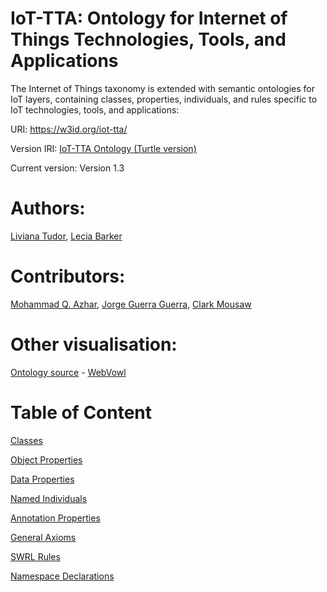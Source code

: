 IoT-TTA: Ontology for Internet of Things Technologies, Tools, and Applications
===========

The Internet of Things taxonomy is extended with semantic ontologies for IoT layers, containing classes, properties, individuals, and rules specific to IoT technologies, tools, and applications:


URI: https://w3id.org/iot-tta/


Version IRI: [IoT-TTA Ontology (Turtle version)](https://tudorliv.github.io/IoT-TTA/IIoT_v1.3.ttl)


Current version: Version 1.3


Authors: 
===========
[Liviana Tudor](https://scholar.google.com/citations?user=WQu1J74AAAAJ&hl=en), [Lecia Barker](https://scholar.google.com/citations?user=fzNnkykAAAAJ&hl=en)


Contributors: 
===========
[Mohammad Q. Azhar](https://scholar.google.com/citations?user=SpVRxaYAAAAJ&hl=en), [Jorge Guerra Guerra](https://scholar.google.com/citations?user=VREZXUYAAAAJ&hl=en), [Clark Mousaw](https://www.colorado.edu/cmci/2021/05/03/class-2021-clark-mousaw)



Other visualisation:
===========

[Ontology source](http://150.146.207.114/lode/source?url=https://tudorliv.github.io/IoT-TTA/IIoT_v1.3_fr.owl) - [WebVowl](https://tudorliv.github.io/IoT-TTA/IIoT_v1.3_fr.owl)


Table of Content
===========

[Classes](http://150.146.207.114/lode/extract?url=https%3A%2F%2Ftudorliv.github.io%2FIoT-TTA%2FIIoT_v1.3_fr.owl&lang=en#classes)

[Object Properties](http://150.146.207.114/lode/extract?url=https%3A%2F%2Ftudorliv.github.io%2FIoT-TTA%2FIIoT_v1.3_fr.owl&lang=en#objectproperties)

[Data Properties](http://150.146.207.114/lode/extract?url=https%3A%2F%2Ftudorliv.github.io%2FIoT-TTA%2FIIoT_v1.3_fr.owl&lang=en#dataproperties)

[Named Individuals](http://150.146.207.114/lode/extract?url=https%3A%2F%2Ftudorliv.github.io%2FIoT-TTA%2FIIoT_v1.3_fr.owl&lang=en#namedindividuals)

[Annotation Properties](http://150.146.207.114/lode/extract?url=https%3A%2F%2Ftudorliv.github.io%2FIoT-TTA%2FIIoT_v1.3_fr.owl&lang=en#annotationproperties)

[General Axioms](http://150.146.207.114/lode/extract?url=https%3A%2F%2Ftudorliv.github.io%2FIoT-TTA%2FIIoT_v1.3_fr.owl&lang=en#generalaxioms)

[SWRL Rules](http://150.146.207.114/lode/extract?url=https%3A%2F%2Ftudorliv.github.io%2FIoT-TTA%2FIIoT_v1.3_fr.owl&lang=en#swrlrules)

[Namespace Declarations](http://150.146.207.114/lode/extract?url=https%3A%2F%2Ftudorliv.github.io%2FIoT-TTA%2FIIoT_v1.3_fr.owl&lang=en#namespacedeclarations)
